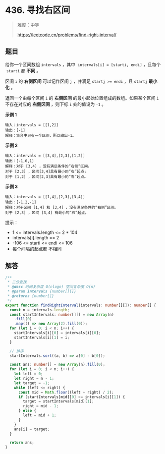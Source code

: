 # 436. 寻找右区间

> 难度：中等
>
> https://leetcode.cn/problems/find-right-interval/

## 题目

给你一个区间数组 `intervals` ，其中  `intervals[i] = [starti, endi]` ，且每个  `starti` 都 **不同** 。

区间 `i` 的 **右侧区间** 可以记作区间 `j` ，并满足 `startj >= endi` ，且 `startj` **最小化** 。

返回一个由每个区间 `i` 的 **右侧区间** 的最小起始位置组成的数组。如果某个区间 `i` 不存在对应的 **右侧区间** ，则下标 `i` 处的值设为 `-1` 。

**示例 1**

```
输入：intervals = [[1,2]]
输出：[-1]
解释：集合中只有一个区间，所以输出-1。
```

**示例 2**

```
输入：intervals = [[3,4],[2,3],[1,2]]
输出：[-1,0,1]
解释：对于 [3,4] ，没有满足条件的“右侧”区间。
对于 [2,3] ，区间[3,4]具有最小的“右”起点;
对于 [1,2] ，区间[2,3]具有最小的“右”起点。
```

**示例 3**

```
输入：intervals = [[1,4],[2,3],[3,4]]
输出：[-1,2,-1]
解释：对于区间 [1,4] 和 [3,4] ，没有满足条件的“右侧”区间。
对于 [2,3] ，区间 [3,4] 有最小的“右”起点。
```

提示：

- 1 <= intervals.length <= 2 \* 104
- intervals[i].length == 2
- -106 <= starti <= endi <= 106
- 每个间隔的起点都 不相同

## 解答

```typescript
/**
 * 二分查找
 * @desc 时间复杂度 O(nlogn) 空间复杂度 O(n)
 * @param intervals {number[][]}
 * @returns {number[]}
 */
export function findRightInterval(intervals: number[][]): number[] {
  const n = intervals.length;
  const startIntervals: number[][] = new Array(n)
    .fill(0)
    .map(() => new Array(2).fill(0));
  for (let i = 0; i < n; i++) {
    startIntervals[i][0] = intervals[i][0];
    startIntervals[i][1] = i;
  }

  // 排序
  startIntervals.sort((a, b) => a[0] - b[0]);

  const ans: number[] = new Array(n).fill(0);
  for (let i = 0; i < n; i++) {
    let left = 0;
    let right = n - 1;
    let target = -1;
    while (left <= right) {
      const mid = Math.floor((left + right) / 2);
      if (startIntervals[mid][0] >= intervals[i][1]) {
        target = startIntervals[mid][1];
        right = mid - 1;
      } else {
        left = mid + 1;
      }
    }
    ans[i] = target;
  }

  return ans;
}
```
